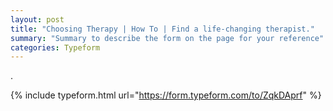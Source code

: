```yaml
---
layout: post
title: "Choosing Therapy | How To | Find a life-changing therapist."
summary: "Summary to describe the form on the page for your reference"
categories: Typeform
---
```

.

{% include typeform.html url="https://form.typeform.com/to/ZqkDAprf" %}